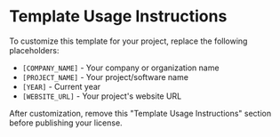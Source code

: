 
# Template Usage Instructions

To customize this template for your project, replace the following placeholders:

- `[COMPANY_NAME]` - Your company or organization name
- `[PROJECT_NAME]` - Your project/software name
- `[YEAR]` - Current year
- `[WEBSITE_URL]` - Your project's website URL

After customization, remove this "Template Usage Instructions" section before publishing your license.
